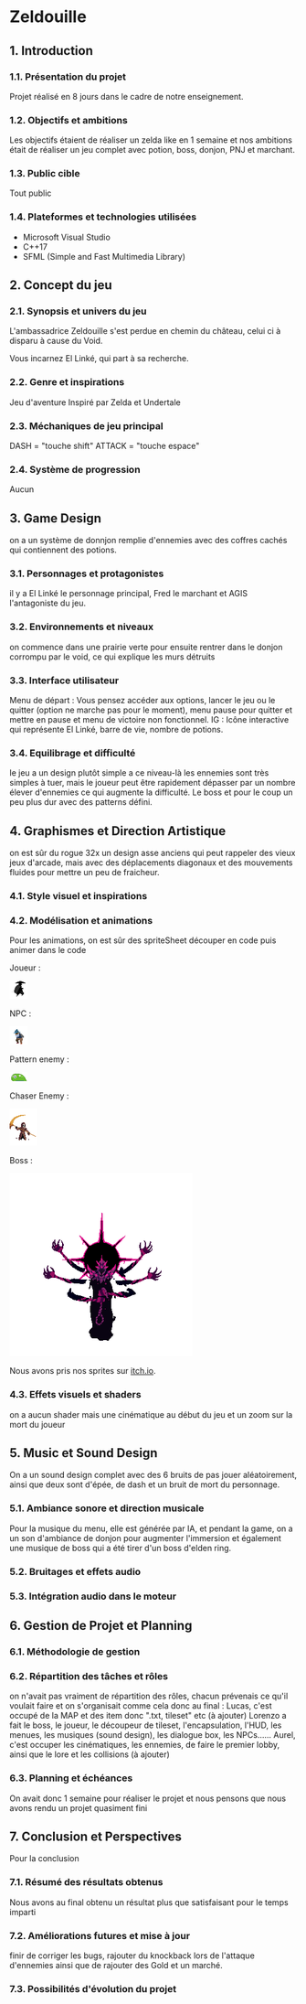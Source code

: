 # Zeldouille

## 1. Introduction
### 1.1. Présentation du projet
Projet réalisé en 8 jours dans le cadre de notre enseignement.
### 1.2. Objectifs et ambitions
Les objectifs étaient de réaliser un zelda like en 1 semaine et nos ambitions était de réaliser un jeu complet avec potion, boss, donjon, PNJ et marchant.
### 1.3. Public cible
Tout public
### 1.4. Plateformes et technologies utilisées
* Microsoft Visual Studio
* C++17
* SFML (Simple and Fast Multimedia Library)
## 2. Concept du jeu
### 2.1. Synopsis et univers du jeu
L'ambassadrice Zeldouille s'est perdue en chemin du château, celui ci à disparu à cause du Void.

Vous incarnez El Linké, qui part à sa recherche.
### 2.2. Genre et inspirations
Jeu d'aventure
Inspiré par Zelda et Undertale
### 2.3. Méchaniques de jeu principal
DASH = "touche shift"
ATTACK = "touche espace"
### 2.4. Système de progression
Aucun
## 3. Game Design
on a un système de donnjon remplie d'ennemies avec des coffres cachés qui contiennent des potions.
### 3.1. Personnages et protagonistes
il y a El Linké le personnage principal, Fred le marchant et AGIS l'antagoniste du jeu.
### 3.2. Environnements et niveaux
on commence dans une prairie verte pour ensuite rentrer dans le donjon corrompu par le void, ce qui explique les murs détruits
### 3.3. Interface utilisateur
Menu de départ : Vous pensez accéder aux options, lancer le jeu ou le quitter (option ne marche pas pour le moment), menu pause pour quitter et mettre en pause et menu de victoire non fonctionnel.
IG : Icône interactive qui représente El Linké, barre de vie, nombre de potions.
### 3.4. Equilibrage et difficulté
le jeu a un design plutôt simple a ce niveau-là les ennemies sont très simples à tuer, mais le joueur peut être rapidement dépasser par un nombre élever d'ennemies ce qui augmente la difficulté.
Le boss et pour le coup un peu plus dur avec des patterns défini.
## 4. Graphismes et Direction Artistique
on est sûr du rogue 32x un design asse anciens qui peut rappeler des vieux jeux d'arcade, mais avec des déplacements diagonaux et des mouvements fluides pour mettre un peu de fraicheur.
### 4.1. Style visuel et inspirations
### 4.2. Modélisation et animations
Pour les animations, on est sûr des spriteSheet découper en code puis animer dans le code

Joueur :

![Sprite du joueur](Projet%20Zelda-Like%202D/assets/player/player_for_md.gif)

NPC :

![Sprite du marchand](Projet%20Zelda-Like%202D/assets/NPC/merchant.png)

Pattern enemy :

![Sprite du pattern enemy](Projet%20Zelda-Like%202D/assets/enemy/slime/slime_for_md.gif)

Chaser Enemy :

![Sprite du chaser enemy](Projet%20Zelda-Like%202D/assets/enemy/necro/necro_for_md.gif)

Boss :

![Sprite du boss](Projet%20Zelda-Like%202D/assets/enemy/boss/boss_for_md.gif)

Nous avons pris nos sprites sur [itch.io](https://itch.io/).

### 4.3. Effets visuels et shaders
on a aucun shader mais une cinématique au début du jeu et un zoom sur la mort du joueur
## 5. Music et Sound Design
On a un sound design complet avec des 6 bruits de pas jouer aléatoirement, ainsi que deux sont d'épée, de dash et un bruit de mort du personnage.
### 5.1. Ambiance sonore et direction musicale
Pour la musique du menu, elle est générée par IA, et pendant la game, on a un son d'ambiance de donjon pour augmenter l'immersion et également une musique de boss qui a été tirer d'un boss d'elden ring.
### 5.2. Bruitages et effets audio
### 5.3. Intégration audio dans le moteur
## 6. Gestion de Projet et Planning
### 6.1. Méthodologie de gestion
### 6.2. Répartition des tâches et rôles
on n'avait pas vraiment de répartition des rôles, chacun prévenais ce qu'il voulait faire et on s'organisait comme cela donc au final :
Lucas, c'est occupé de la MAP et des item donc ".txt, tileset" etc (à ajouter)
Lorenzo a fait le boss, le joueur, le découpeur de tileset, l'encapsulation, l'HUD, les menues, les musiques (sound design), les dialogue box, les NPCs......
Aurel, c'est occuper les cinématiques, les ennemies, de faire le premier lobby, ainsi que le lore et les collisions (à ajouter)
### 6.3. Planning et échéances
On avait donc 1 semaine pour réaliser le projet et nous pensons que nous avons rendu un projet quasiment fini
## 7. Conclusion et Perspectives
Pour la conclusion
### 7.1. Résumé des résultats obtenus
Nous avons au final obtenu un résultat plus que satisfaisant pour le temps imparti
### 7.2. Améliorations futures et mise à jour
finir de corriger les bugs, rajouter du knockback lors de l'attaque d'ennemies ainsi que de rajouter des Gold et un marché.
### 7.3. Possibilités d'évolution du projet

